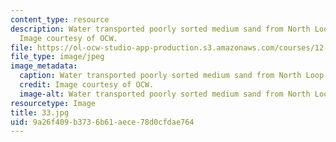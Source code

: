 ```yaml
---
content_type: resource
description: Water transported poorly sorted medium sand from North Loop River, Nebraska.
  Image courtesy of OCW.
file: https://ol-ocw-studio-app-production.s3.amazonaws.com/courses/12-110-sedimentary-geology-fall-2004/9a26f409b3736b61aece78d0cfdae764_33.jpg
file_type: image/jpeg
image_metadata:
  caption: Water transported poorly sorted medium sand from North Loop River, Nebraska.
  credit: Image courtesy of OCW.
  image-alt: Water transported poorly sorted medium sand from North Loop River, Nebraska.
resourcetype: Image
title: 33.jpg
uid: 9a26f409-b373-6b61-aece-78d0cfdae764
---
```

